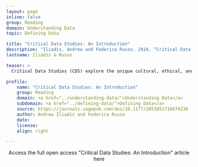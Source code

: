 ```yaml
---
layout: page
inline: false
group: Reading
domain: Understanding Data
topic: Defining Data

title: "Critical Data Studies: An Introduction"
description: "Iliadis, Andrew and Federica Russo. 2016. “Critical Data Studies: An Introduction.” Big Data & Society, vol. 3, no. 2, 2016. (Creative Commons CC-BY)."
lastname: Iliadis & Russo

teaser: >
  Critical Data Studies (CDS) explore the unique cultural, ethical, and critical challenges posed by Big Data. Rather than treat Big Data as only scientifically empirical and therefore largely neutral phenomena, CDS advocates the view that Big Data should be seen as always-already constituted within wider data assemblages. Assemblages is a concept that helps capture the multitude of ways that already-composed data structures inflect and interact with society, its organization and functioning, and the resulting impact on individuals’ daily lives. CDS questions the many assumptions about Big Data that permeate contemporary literature on information and society by locating instances where Big Data may be naively taken to denote objective and transparent informational entities. In this introduction to the Big Data & Society CDS special theme, we briefly describe CDS work, its orientations, and principles.

profile:
    name: "Critical Data Studies: An Introduction"
    group: Reading
    domain: <a href="../understanding-data/">Understanding Data</a>
    subdomain: <a href="../defining-data/">Defining Data</a>
    source: https://journals.sagepub.com/doi/10.1177/2053951716674238
    author: Andrew Iliadis and Federica Russo
    date: 
    license: 
    align: right

---
```


<link rel="stylesheet" href="https://cdn.jsdelivr.net/npm/@shoelace-style/shoelace@2.5.2/cdn/themes/light.css" />
<script type="module" src="https://cdn.jsdelivr.net/npm/@shoelace-style/shoelace@2.5.2/cdn/shoelace.js" ></script>

<div>
  <center>
  <sl-button-group label="Alignment">
  <sl-button href="https://journals.sagepub.com/doi/10.1177/2053951716674238">Access the full open access "Critical Data Studies: An Introduction" article here</sl-button>
  </sl-button-group>
</center>
</div>

